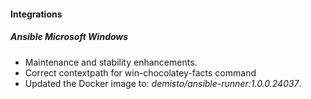 
#### Integrations
##### Ansible Microsoft Windows
- Maintenance and stability enhancements.
- Correct contextpath for win-chocolatey-facts command
- Updated the Docker image to: *demisto/ansible-runner:1.0.0.24037*.
